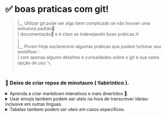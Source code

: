 ﻿# ✅ boas praticas com git!<br>

>  
> |__ Utilizar git pode ser algo bem complicado se não houver uma estrutura padrão🔢<br>
> | documentação📎 e é claro as indesejavéis boas práticas.⛓ <br>
> |<br>
> |__ Porem Hoje esclarecerei algumas práticas que podem turbinar seu workflow💡 <br>
> | com apenas algums detalhes e curiosidades sobre o git e sua vasta opção de uso.🪛<br>
> <br>

### 🧱 Deixe de criar repos de minotauro ( !labirintico ). 

<div align="left">
<details>

<summary>Aprenda a criar markdown interativos e mais divertidos 📲. </summary>

<br>

> Algumas coisas não relevantes podem estar escondidas para auxiliar na hora de ler<br>
> Nem sempre precisamos ficar olhando milhares de caracters para encontrar algo relevante.

> ```Tags como <details> - <summary> && <div align=> # podem criar um MD mais organizado e de facil leitura.```

<br>

> [ - Thread sobre. -](https://gist.github.com/jbsulli/03df3cdce94ee97937ebda0ffef28287)
<br><br>

</details>
<details>
<summary>Usar emojis tambem podem ser uteis na hora de transcrever ideias- inclusive em outras linguas.</summary>
<br>

> 🦆 eu pessoalmente prefiro ascci a emojis de fato.<br>
> porem entendo que para algumas pessoas a visualização de letras piscando por ai não é a mais agradavel.<br>
> 👋 👌 🤞 ✌️ 🥶 🥳 🎨 🎮 🗿 

<br><br>

</details>

<details>

<summary>Tabelas tambem podem ser uteis em casos especificos.</summary>

<br><br>


> | Cabeçalho 1 | Cabeçalho 2 |
> | :---: | :---: | 
> | Item centralizado | Item centralizado |
> | 📊 | 📁 |


<br>

> [documentação no github](https://docs.github.com/en/get-started/writing-on-github/working-with-advanced-formatting/organizing-information-with-tables) 

<br><br>


</details>


</div>

<br> 
